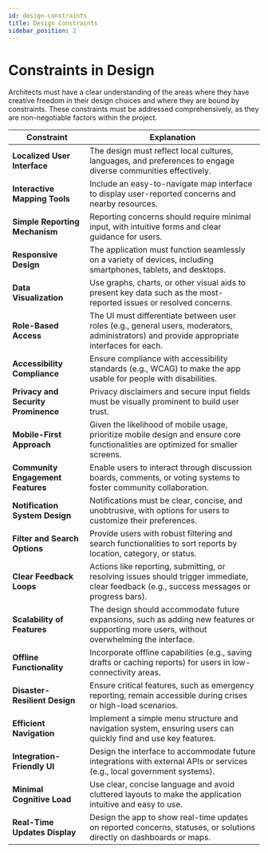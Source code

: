 ```yaml
---
id: design-constraints
title: Design Constraints
sidebar_position: 2
---
```


# Constraints in Design

Architects must have a clear understanding of the areas where they have creative freedom in their design choices and where they are bound by constraints. These constraints must be addressed comprehensively, as they are non-negotiable factors within the project.

| **Constraint**                  | **Explanation**                                                                                   |
|----------------------------------|---------------------------------------------------------------------------------------------------|
| **Localized User Interface**     | The design must reflect local cultures, languages, and preferences to engage diverse communities effectively. |
| **Interactive Mapping Tools**    | Include an easy-to-navigate map interface to display user-reported concerns and nearby resources. |
| **Simple Reporting Mechanism**   | Reporting concerns should require minimal input, with intuitive forms and clear guidance for users. |
| **Responsive Design**            | The application must function seamlessly on a variety of devices, including smartphones, tablets, and desktops. |
| **Data Visualization**           | Use graphs, charts, or other visual aids to present key data such as the most-reported issues or resolved concerns. |
| **Role-Based Access**            | The UI must differentiate between user roles (e.g., general users, moderators, administrators) and provide appropriate interfaces for each. |
| **Accessibility Compliance**     | Ensure compliance with accessibility standards (e.g., WCAG) to make the app usable for people with disabilities. |
| **Privacy and Security Prominence** | Privacy disclaimers and secure input fields must be visually prominent to build user trust. |
| **Mobile-First Approach**        | Given the likelihood of mobile usage, prioritize mobile design and ensure core functionalities are optimized for smaller screens. |
| **Community Engagement Features** | Enable users to interact through discussion boards, comments, or voting systems to foster community collaboration. |
| **Notification System Design**   | Notifications must be clear, concise, and unobtrusive, with options for users to customize their preferences. |
| **Filter and Search Options**    | Provide users with robust filtering and search functionalities to sort reports by location, category, or status. |
| **Clear Feedback Loops**         | Actions like reporting, submitting, or resolving issues should trigger immediate, clear feedback (e.g., success messages or progress bars). |
| **Scalability of Features**      | The design should accommodate future expansions, such as adding new features or supporting more users, without overwhelming the interface. |
| **Offline Functionality**        | Incorporate offline capabilities (e.g., saving drafts or caching reports) for users in low-connectivity areas. |
| **Disaster-Resilient Design**    | Ensure critical features, such as emergency reporting, remain accessible during crises or high-load scenarios. |
| **Efficient Navigation**         | Implement a simple menu structure and navigation system, ensuring users can quickly find and use key features. |
| **Integration-Friendly UI**      | Design the interface to accommodate future integrations with external APIs or services (e.g., local government systems). |
| **Minimal Cognitive Load**       | Use clear, concise language and avoid cluttered layouts to make the application intuitive and easy to use. |
| **Real-Time Updates Display**    | Design the app to show real-time updates on reported concerns, statuses, or solutions directly on dashboards or maps. |
